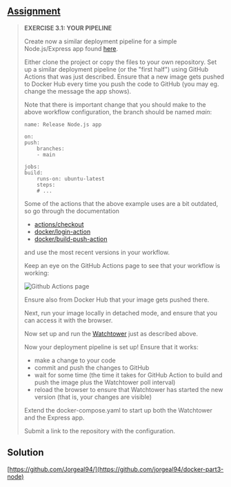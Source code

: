## [Assignment](https://courses.mooc.fi/org/uh-cs/courses/devops-with-docker/chapter-4/deployment-pipelines#c7cd071d-f7c3-47cf-bf5f-03524a04d1c6)

> **EXERCISE 3.1: YOUR PIPELINE**
> 
> Create now a similar deployment pipeline for a simple Node.js/Express app found [here](https://github.com/docker-hy/material-applications/tree/main/express-app).
> 
> Either clone the project or copy the files to your own repository. Set up a similar deployment pipeline (or the "first half") using GitHub Actions that was just described. Ensure that a new image gets pushed to Docker Hub every time you push the code to GitHub (you may eg. change the message the app shows).
> 
> Note that there is important change that you should make to the above workflow configuration, the branch should be named *main*:
> 
>     name: Release Node.js app
> 
>     on:
>     push:
>         branches:
>         - main
> 
>     jobs:
>     build:
>         runs-on: ubuntu-latest
>         steps:
>         # ...
> 
> Some of the actions that the above example uses are a bit outdated, so go through the documentation
> 
> - [actions/checkout](https://github.com/actions/checkout)
> - [docker/login-action](https://github.com/docker/login-action)
> - [docker/build-push-action](https://github.com/docker/)
>
> and use the most recent versions in your workflow.
> 
> Keep an eye on the GitHub Actions page to see that your workflow is working:
> 
> ![Github Actions page](https://courses.mooc.fi/api/v0/files/course/03317330-6e94-44b0-a138-603dd2a54c0b/images/qClZK1OFVl3Cfu14NgOFnvzTqdra7s.png)
> 
> Ensure also from Docker Hub that your image gets pushed there.
> 
> Next, run your image locally in detached mode, and ensure that you can access it with the browser.
> 
> Now set up and run the [Watchtower](https://github.com/containrrr/watchtower) just as described above.
> 
> Now your deployment pipeline is set up! Ensure that it works:
> 
> - make a change to your code
> - commit and push the changes to GitHub
> - wait for some time (the time it takes for GitHub Action to build and push the image plus the Watchtower poll interval)
> - reload the browser to ensure that Watchtower has started the new version (that is, your changes are visible)
> 
> Extend the docker-compose.yaml to start up both the Watchtower and the Express app.
>
> Submit a link to the repository with the configuration.

## Solution

[https://github.com/Jorgeal94/](https://github.com/jorgeal94/docker-part3-node)
